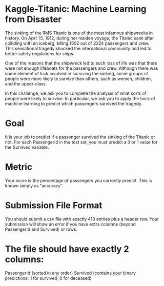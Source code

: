 # Kaggle-Titanic: Machine Learning from Disaster

The sinking of the RMS Titanic is one of the most infamous shipwrecks in history.  On April 15, 1912, during her maiden voyage, the Titanic sank after colliding with an iceberg, killing 1502 out of 2224 passengers and crew. This sensational tragedy shocked the international community and led to better safety regulations for ships.

One of the reasons that the shipwreck led to such loss of life was that there were not enough lifeboats for the passengers and crew. Although there was some element of luck involved in surviving the sinking, some groups of people were more likely to survive than others, such as women, children, and the upper-class.

In this challenge, we ask you to complete the analysis of what sorts of people were likely to survive. In particular, we ask you to apply the tools of machine learning to predict which passengers survived the tragedy.

# Goal
It is your job to predict if a passenger survived the sinking of the Titanic or not. 
For each PassengerId in the test set, you must predict a 0 or 1 value for the Survived variable.

# Metric
Your score is the percentage of passengers you correctly predict. This is known simply as "accuracy”.

# Submission File Format
You should submit a csv file with exactly 418 entries plus a header row. Your submission will show an error if you have extra columns (beyond PassengerId and Survived) or rows.

# The file should have exactly 2 columns:

PassengerId (sorted in any order)
Survived (contains your binary predictions: 1 for survived, 0 for deceased)
